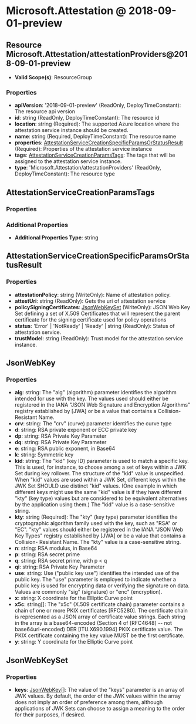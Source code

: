 # Microsoft.Attestation @ 2018-09-01-preview

## Resource Microsoft.Attestation/attestationProviders@2018-09-01-preview
* **Valid Scope(s)**: ResourceGroup
### Properties
* **apiVersion**: '2018-09-01-preview' (ReadOnly, DeployTimeConstant): The resource api version
* **id**: string (ReadOnly, DeployTimeConstant): The resource id
* **location**: string (Required): The supported Azure location where the attestation service instance should be created.
* **name**: string (Required, DeployTimeConstant): The resource name
* **properties**: [AttestationServiceCreationSpecificParamsOrStatusResult](#attestationservicecreationspecificparamsorstatusresult) (Required): Properties of the attestation service instance
* **tags**: [AttestationServiceCreationParamsTags](#attestationservicecreationparamstags): The tags that will be assigned to the attestation service instance.
* **type**: 'Microsoft.Attestation/attestationProviders' (ReadOnly, DeployTimeConstant): The resource type

## AttestationServiceCreationParamsTags
### Properties
### Additional Properties
* **Additional Properties Type**: string

## AttestationServiceCreationSpecificParamsOrStatusResult
### Properties
* **attestationPolicy**: string (WriteOnly): Name of attestation policy.
* **attestUri**: string (ReadOnly): Gets the uri of attestation service
* **policySigningCertificates**: [JsonWebKeySet](#jsonwebkeyset) (WriteOnly): JSON Web Key Set defining a set of X.509 Certificates that will represent the parent certificate for the signing certificate used for policy operations
* **status**: 'Error' | 'NotReady' | 'Ready' | string (ReadOnly): Status of attestation service.
* **trustModel**: string (ReadOnly): Trust model for the attestation service instance.

## JsonWebKey
### Properties
* **alg**: string: The "alg" (algorithm) parameter identifies the algorithm intended for
use with the key.  The values used should either be registered in the
IANA "JSON Web Signature and Encryption Algorithms" registry
established by [JWA] or be a value that contains a Collision-
Resistant Name.
* **crv**: string: The "crv" (curve) parameter identifies the curve type
* **d**: string: RSA private exponent or ECC private key
* **dp**: string: RSA Private Key Parameter
* **dq**: string: RSA Private Key Parameter
* **e**: string: RSA public exponent, in Base64
* **k**: string: Symmetric key
* **kid**: string: The "kid" (key ID) parameter is used to match a specific key.  This
is used, for instance, to choose among a set of keys within a JWK Set
during key rollover.  The structure of the "kid" value is
unspecified.  When "kid" values are used within a JWK Set, different
keys within the JWK Set SHOULD use distinct "kid" values.  (One
example in which different keys might use the same "kid" value is if
they have different "kty" (key type) values but are considered to be
equivalent alternatives by the application using them.)  The "kid"
value is a case-sensitive string.
* **kty**: string (Required): The "kty" (key type) parameter identifies the cryptographic algorithm
family used with the key, such as "RSA" or "EC". "kty" values should
either be registered in the IANA "JSON Web Key Types" registry
established by [JWA] or be a value that contains a Collision-
Resistant Name.  The "kty" value is a case-sensitive string.
* **n**: string: RSA modulus, in Base64
* **p**: string: RSA secret prime
* **q**: string: RSA secret prime, with p < q
* **qi**: string: RSA Private Key Parameter
* **use**: string: Use ("public key use") identifies the intended use of
the public key. The "use" parameter is employed to indicate whether
a public key is used for encrypting data or verifying the signature
on data. Values are commonly "sig" (signature) or "enc" (encryption).
* **x**: string: X coordinate for the Elliptic Curve point
* **x5c**: string[]: The "x5c" (X.509 certificate chain) parameter contains a chain of one
or more PKIX certificates [RFC5280].  The certificate chain is
represented as a JSON array of certificate value strings.  Each
string in the array is a base64-encoded (Section 4 of [RFC4648] --
not base64url-encoded) DER [ITU.X690.1994] PKIX certificate value.
The PKIX certificate containing the key value MUST be the first
certificate.
* **y**: string: Y coordinate for the Elliptic Curve point

## JsonWebKeySet
### Properties
* **keys**: [JsonWebKey](#jsonwebkey)[]: The value of the "keys" parameter is an array of JWK values.  By
default, the order of the JWK values within the array does not imply
an order of preference among them, although applications of JWK Sets
can choose to assign a meaning to the order for their purposes, if
desired.

